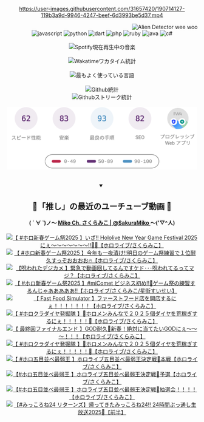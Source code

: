 <!-- START: HERO IMAGE GIF ////////// ////////// ////////// -->
<!-- <img src="@/../assets/img/gaming/ghost-of-tsushima.gif" width="100%"  alt="nellyXinwei's Hero Gif Image"/> -->
<!-- END: HERO IMAGE GIF ////////// ////////// ////////// -->

<div align="center" >  
  
<!-- START:ワンピース 第1015話「ルフィはRED ROCを使う」 -->
<https://user-images.githubusercontent.com/31657420/190714127-119b3a9d-9946-4247-beef-6d3993be5d37.mp4>
<!-- END:ワンピース 第1015話「ルフィはRED ROCを使う」 -->

<!-- START:VISITOR COUNTER -->
<div width="100%" align="right">
<img src="https://komarev.com/ghpvc/?username=nellyXinwei&label=🛸&color=grey&style=for-the-badge&labelcolor=ffffff" alt="Alien Detector wee woo"/>
</div>
<!-- END:VISITOR COUNTER -->

<!-- START: PROGRAMMING LANGUAGES -->
<!-- 色彩 Color Scheme:
#961E3A, #8A0D42, #5A0640, #4F265E, #2B355A, #3E759B, #CC4246,
#BB2649, #AD1052, #700750, #633075, #364270, #4E92C2, #FF5357
Sauce: https://www.webcreatorbox.com/inspiration/pantone-2023
-->

<img src="https://img.shields.io/badge/javascript%20-%23BB2649.svg?&style=for-the-badge&logo=javascript&logoColor=white&labelColor=961E3A" alt="javascript"/>
<img src="https://img.shields.io/badge/python%20-%23AD1052.svg?&style=for-the-badge&logo=python&logoColor=white&labelColor=8A0D42" alt="python" />
<img src="https://img.shields.io/badge/dart%20-%23700750.svg?&style=for-the-badge&logo=dart&logoColor=white&labelColor=5A0640" alt="dart"/>
<img src="https://img.shields.io/badge/php%20-%23633075.svg?&style=for-the-badge&logo=php&logoColor=white&labelColor=4F265E" alt="php"/>
<img src="https://img.shields.io/badge/ruby%20-%23364270.svg?&style=for-the-badge&logo=ruby&logoColor=white&labelColor=2B355A" alt="ruby"/>
<img src="https://img.shields.io/badge/java%20-%234E92C2.svg?&style=for-the-badge&logo=openjdk&logoColor=white&labelColor=3E759B" alt="java"/>
<img src="https://img.shields.io/badge/c%23-%23FF5357.svg?style=for-the-badge&logo=c-sharp&logoColor=white&labelColor=CC4246" alt="c#"/>  
<!-- END: PROGRAMMING LANGUAGES -->

<br>
<br>

<!-- START: MUSIC STATUS -->
  <!-- <a href="https://newojima-gsrs-20220114.vercel.app/api/now-playing?open">
    <img src="https://newojima-gsrs-20220114.vercel.app/api/now-playing" alt="Spotify現在再生中の音楽">
  </a> -->
  <img src="https://newojima-grss-20230114.vercel.app/api/spotify?border_color=transparent" alt="Spotify現在再生中の音楽" width="280px">
<!-- END: MUSIC STATUS -->

<br>
<br>

<!-- START: GITHUB STATUS -->
<!-- 色彩 Color Scheme:  #BB2649, #AD1052, #700750, #633075 -->
<img align="center" src="https://newojima-grs-20230109.vercel.app/api/wakatime?username=newojima&layout=compact&langs_count=10&locale=ja&hide_title=false&title_color=fff&hide_border=true&text_color=fff&bg_color=BB2649,BB2649,633075,633075&hide=other,css,html,bash,xml,git%20config,makefile,properties,yaml,markdown,text,json,jsx" alt="Wakatimeワカタイム統計" width="500px"/>

<br>
<br>

<!-- 色彩 Color Scheme:  #633075, #364270, #4E92C2 -->
  <img align="center" src="https://newojima-grs-20230109.vercel.app/api/top-langs?username=newojima&layout=compact&text_color=fff&icon_color=fff&hide_border=true&&locale=ja&hide_title=false&title_color=fff&include_all_commits=true&card_width=445&langs_count=11&hide=c%23,powershell,shaderlab,hlsl,makefile,jupyter%20notebook,python,html,css,shell,batchfile,less,liquid,hack,scss&bg_color=4F265E,633075,4E92C2" alt="最もよく使っている言語" width="500px"/>

<br>
<br>

<!-- 色彩 Color Scheme:  #4E92C2, #FF5357 -->
  <img align="center" src="https://newojima-grs-20230109.vercel.app/api?username=newojima&rank_icon=github&show_icons=true&&locale=ja&title_color=fff&text_color=fff&icon_color=fff&hide_border=true&hide_title=false&count_private=true&include_all_commits=true&card_width=495&disable_animations=true&bg_color=4E92C2,4E92C2,FF5357" alt="Github統計" width="500px"/>

<br>

<img align="center" src="https://streak-stats.demolab.com?user=newojima&theme=dark&hide_border=true&locale=ja&ring=BB2649&stroke=222222&background=151515&sideLabels=BB2649&currStreakLabel=ffffff&border=BB2649&fire=FF5357&currStreakNum=ffffff&sideNums=FF5357&dates=ffffff" alt="Githubストリーク統計" width="500px"/>

<br>
<br>

  <img align="center" width="500px" src="@/../assets/img/page-insights.svg" alt="Githubページの洞察"/>
  
</div>
<!-- END: GITHUB STATUS -->

<br>
<br>

<div align="center">
<details open>
  <summary>

  </summary>

  <h2 align="center">🌸「推し」の最近のユーチューブ動画 🌸</h2>
  <h4>
  ( ´ ∀ `)ノ～ 
  <a href="https://www.youtube.com/@SakuraMiko">Miko Ch. さくらみこ | @SakuraMiko
  </a>
   ～('▽^人)
  </h4>

  <!-- BEGIN YOUTUBE-CARDS -->
<a href="https://www.youtube.com/watch?v=BC41cbquSVg"><img src="https://ytcards.demolab.com/?id=BC41cbquSVg&title=%E3%80%90+%23%E3%83%9B%E3%83%AD%E6%96%B0%E6%98%A5%E3%82%B2%E3%83%BC%E3%83%A0%E7%A5%AD2025+%E3%80%91%E3%81%84%E3%81%96%E2%80%BC+Hololive+New+Year+Game+Festival+2025+%E3%81%AB%E3%81%87%EF%BD%9E%EF%BD%9E%EF%BD%9E%EF%BD%9E%EF%BD%9E%EF%BD%9E%EF%BD%9E%E2%80%BC%F0%9F%8E%8D%F0%9F%94%A5%E3%80%90%E3%83%9B%E3%83%AD%E3%83%A9%E3%82%A4%E3%83%96%2F%E3%81%95%E3%81%8F%E3%82%89%E3%81%BF%E3%81%93%E3%80%91&lang=ja&timestamp=1736782217&background_color=%230d1117&title_color=%23ffffff&stats_color=%23dedede&max_title_lines=1&width=187&border_radius=5&duration=23587" alt="【 #ホロ新春ゲーム祭2025 】いざ‼ Hololive New Year Game Festival 2025 にぇ～～～～～～～‼🎍🔥【ホロライブ/さくらみこ】" title="【 #ホロ新春ゲーム祭2025 】いざ‼ Hololive New Year Game Festival 2025 にぇ～～～～～～～‼🎍🔥【ホロライブ/さくらみこ】"></a>
<a href="https://www.youtube.com/watch?v=ZJawu3x0JUU"><img src="https://ytcards.demolab.com/?id=ZJawu3x0JUU&title=%E3%80%90+%23%E3%83%9B%E3%83%AD%E6%96%B0%E6%98%A5%E3%82%B2%E3%83%BC%E3%83%A0%E7%A5%AD2025+%E3%80%91%E4%BB%8A%E5%B9%B4%E3%82%82%E4%B8%80%E5%A4%9C%E6%BC%AC%E3%81%91%E2%80%BC%E6%98%8E%E6%97%A5%E3%81%AE%E3%82%B2%E3%83%BC%E3%83%A0%E7%A5%AD%E7%B7%B4%E7%BF%92%E3%81%A7%EF%BC%91%E4%BD%8D%E8%80%90%E4%B9%85%E3%81%99%E3%81%A3%E3%81%9E%E3%81%8A%E3%81%8A%E3%81%8A%E3%81%8A%F0%9F%94%A5%E3%80%90%E3%83%9B%E3%83%AD%E3%83%A9%E3%82%A4%E3%83%96%2F%E3%81%95%E3%81%8F%E3%82%89%E3%81%BF%E3%81%93%E3%80%91&lang=ja&timestamp=1736703878&background_color=%230d1117&title_color=%23ffffff&stats_color=%23dedede&max_title_lines=1&width=187&border_radius=5&duration=15666" alt="【 #ホロ新春ゲーム祭2025 】今年も一夜漬け‼明日のゲーム祭練習で１位耐久すっぞおおおお🔥【ホロライブ/さくらみこ】" title="【 #ホロ新春ゲーム祭2025 】今年も一夜漬け‼明日のゲーム祭練習で１位耐久すっぞおおおお🔥【ホロライブ/さくらみこ】"></a>
<a href="https://www.youtube.com/watch?v=FOk-T8rwouU"><img src="https://ytcards.demolab.com/?id=FOk-T8rwouU&title=%E3%80%90%E5%91%AA%E3%82%8F%E3%82%8C%E3%81%9F%E3%83%87%E3%82%B8%E3%82%AB%E3%83%A1+%E3%80%91%E7%B7%8A%E6%80%A5%E3%81%A7%E5%8B%95%E7%94%BB%E5%9B%9E%E3%81%97%E3%81%A6%E3%82%8B%E3%82%93%E3%81%A7%E3%81%99%E3%82%B1%E3%83%89%EF%BD%A5%EF%BD%A5%EF%BD%A5%E5%91%AA%E3%82%8F%E3%82%8C%E3%81%A6%E3%82%8B%E3%81%A3%E3%81%A6%E3%83%9E%E3%82%B8%EF%BC%9F%E3%80%90%E3%83%9B%E3%83%AD%E3%83%A9%E3%82%A4%E3%83%96%2F%E3%81%95%E3%81%8F%E3%82%89%E3%81%BF%E3%81%93%E3%80%91&lang=ja&timestamp=1736599883&background_color=%230d1117&title_color=%23ffffff&stats_color=%23dedede&max_title_lines=1&width=187&border_radius=5&duration=6095" alt="【呪われたデジカメ 】緊急で動画回してるんですケド･･･呪われてるってマジ？【ホロライブ/さくらみこ】" title="【呪われたデジカメ 】緊急で動画回してるんですケド･･･呪われてるってマジ？【ホロライブ/さくらみこ】"></a>
<a href="https://www.youtube.com/watch?v=HnVda5y3yN0"><img src="https://ytcards.demolab.com/?id=HnVda5y3yN0&title=%E3%80%90+%23%E3%83%9B%E3%83%AD%E6%96%B0%E6%98%A5%E3%82%B2%E3%83%BC%E3%83%A0%E7%A5%AD2025+%E3%80%91%23miComet+%E3%83%93%E3%82%B8%E3%83%8D%E3%82%B9%E5%88%9D%E3%82%81%E2%80%BC%F0%9F%8E%8D%E3%82%B2%E3%83%BC%E3%83%A0%E7%A5%AD%E3%81%AE%E7%B7%B4%E7%BF%92%E3%81%99%E3%82%8B%E3%82%93%E3%81%98%E3%82%83%E3%81%82%E3%81%82%E3%81%82%E3%81%82%E3%81%82%E2%80%BC%E3%80%90%E3%83%9B%E3%83%AD%E3%83%A9%E3%82%A4%E3%83%96%2F%E3%81%95%E3%81%8F%E3%82%89%E3%81%BF%E3%81%93%2F%E6%98%9F%E8%A1%97%E3%81%99%E3%81%84%E3%81%9B%E3%81%84%E3%80%91&lang=ja&timestamp=1736523200&background_color=%230d1117&title_color=%23ffffff&stats_color=%23dedede&max_title_lines=1&width=187&border_radius=5&duration=11666" alt="【 #ホロ新春ゲーム祭2025 】#miComet ビジネス初め‼🎍ゲーム祭の練習するんじゃあああああ‼【ホロライブ/さくらみこ/星街すいせい】" title="【 #ホロ新春ゲーム祭2025 】#miComet ビジネス初め‼🎍ゲーム祭の練習するんじゃあああああ‼【ホロライブ/さくらみこ/星街すいせい】"></a>
<a href="https://www.youtube.com/watch?v=YX1pfEzSY8A"><img src="https://ytcards.demolab.com/?id=YX1pfEzSY8A&title=%E3%80%90+Fast+Food+Simulator+%E3%80%91%E3%83%95%E3%82%A1%E3%83%BC%E3%82%B9%E3%83%88%E3%83%95%E3%83%BC%E3%83%89%E5%BA%97%E3%82%92%E9%96%8B%E5%BA%97%E3%81%99%E3%82%8B%E3%81%AB%E3%81%87%EF%BC%81%EF%BC%81%EF%BC%81%EF%BC%81%EF%BC%81%EF%BC%81%EF%BC%81%E3%80%90%E3%83%9B%E3%83%AD%E3%83%A9%E3%82%A4%E3%83%96%2F%E3%81%95%E3%81%8F%E3%82%89%E3%81%BF%E3%81%93%E3%80%91&lang=ja&timestamp=1736428755&background_color=%230d1117&title_color=%23ffffff&stats_color=%23dedede&max_title_lines=1&width=187&border_radius=5&duration=7486" alt="【 Fast Food Simulator 】ファーストフード店を開店するにぇ！！！！！！！【ホロライブ/さくらみこ】" title="【 Fast Food Simulator 】ファーストフード店を開店するにぇ！！！！！！！【ホロライブ/さくらみこ】"></a>
<a href="https://www.youtube.com/watch?v=4xRbzyHDTrA"><img src="https://ytcards.demolab.com/?id=4xRbzyHDTrA&title=%E3%80%90+%23%E3%83%9B%E3%83%AD%E3%82%AF%E3%83%A9%E3%83%80%E3%82%A4%E3%83%A4%E7%99%BA%E6%8E%98%E9%9A%8A+%E3%80%91%F0%9F%92%8E%E3%83%9B%E3%83%AD%E3%83%A1%E3%83%B3%E3%81%BF%E3%82%93%E3%81%AA%E3%81%A7%EF%BC%92%EF%BC%90%EF%BC%92%EF%BC%95%E5%80%8B%E3%83%80%E3%82%A4%E3%83%A4%E3%82%92%E8%8D%92%E7%A8%BC%E3%81%8E%E3%81%99%E3%82%8B%E3%81%AB%E3%81%87%EF%BC%81%EF%BC%81%EF%BC%81%EF%BC%81%EF%BC%81%F0%9F%92%8E%E3%80%90%E3%83%9B%E3%83%AD%E3%83%A9%E3%82%A4%E3%83%96%2F%E3%81%95%E3%81%8F%E3%82%89%E3%81%BF%E3%81%93%E3%80%91&lang=ja&timestamp=1736352656&background_color=%230d1117&title_color=%23ffffff&stats_color=%23dedede&max_title_lines=1&width=187&border_radius=5&duration=13268" alt="【 #ホロクラダイヤ発掘隊 】💎ホロメンみんなで２０２５個ダイヤを荒稼ぎするにぇ！！！！！💎【ホロライブ/さくらみこ】" title="【 #ホロクラダイヤ発掘隊 】💎ホロメンみんなで２０２５個ダイヤを荒稼ぎするにぇ！！！！！💎【ホロライブ/さくらみこ】"></a>
<a href="https://www.youtube.com/watch?v=h38Fnb6KuC0"><img src="https://ytcards.demolab.com/?id=h38Fnb6KuC0&title=%E3%80%90+%E6%9C%80%E7%B5%82%E5%9B%9E%E3%83%95%E3%82%A1%E3%82%A4%E3%83%8A%E3%83%AB%E3%82%A8%E3%83%B3%E3%83%89+%E3%80%91GOD%E8%80%90%E4%B9%85%F0%9F%8E%B0%E6%96%B0%E6%98%A5%EF%BC%81%E7%B5%B6%E5%AF%BE%E3%81%AB%E5%BD%93%E3%81%A6%E3%81%9F%E3%81%84GOD%E3%81%AB%E3%81%87%EF%BD%9E%EF%BD%9E%EF%BD%9E%EF%BC%81%EF%BC%81%EF%BC%81%E3%80%90%E3%83%9B%E3%83%AD%E3%83%A9%E3%82%A4%E3%83%96%2F%E3%81%95%E3%81%8F%E3%82%89%E3%81%BF%E3%81%93%E3%80%91&lang=ja&timestamp=1736338581&background_color=%230d1117&title_color=%23ffffff&stats_color=%23dedede&max_title_lines=1&width=187&border_radius=5&duration=7299" alt="【 最終回ファイナルエンド 】GOD耐久🎰新春！絶対に当てたいGODにぇ～～～！！！【ホロライブ/さくらみこ】" title="【 最終回ファイナルエンド 】GOD耐久🎰新春！絶対に当てたいGODにぇ～～～！！！【ホロライブ/さくらみこ】"></a>
<a href="https://www.youtube.com/watch?v=YvR18f335Fg"><img src="https://ytcards.demolab.com/?id=YvR18f335Fg&title=%E3%80%90+%23%E3%83%9B%E3%83%AD%E3%82%AF%E3%83%A9%E3%83%80%E3%82%A4%E3%83%A4%E7%99%BA%E6%8E%98%E9%9A%8A+%E3%80%91%F0%9F%92%8E%E3%83%9B%E3%83%AD%E3%83%A1%E3%83%B3%E3%81%BF%E3%82%93%E3%81%AA%E3%81%A7%EF%BC%92%EF%BC%90%EF%BC%92%EF%BC%95%E5%80%8B%E3%83%80%E3%82%A4%E3%83%A4%E3%82%92%E8%8D%92%E7%A8%BC%E3%81%8E%E3%81%99%E3%82%8B%E3%81%AB%E3%81%87%EF%BC%81%EF%BC%81%EF%BC%81%EF%BC%81%EF%BC%81%F0%9F%92%8E%E3%80%90%E3%83%9B%E3%83%AD%E3%83%A9%E3%82%A4%E3%83%96%2F%E3%81%95%E3%81%8F%E3%82%89%E3%81%BF%E3%81%93%E3%80%91&lang=ja&timestamp=1736179260&background_color=%230d1117&title_color=%23ffffff&stats_color=%23dedede&max_title_lines=1&width=187&border_radius=5&duration=16996" alt="【 #ホロクラダイヤ発掘隊 】💎ホロメンみんなで２０２５個ダイヤを荒稼ぎするにぇ！！！！！💎【ホロライブ/さくらみこ】" title="【 #ホロクラダイヤ発掘隊 】💎ホロメンみんなで２０２５個ダイヤを荒稼ぎするにぇ！！！！！💎【ホロライブ/さくらみこ】"></a>
<a href="https://www.youtube.com/watch?v=2aOA-Y6B1zU"><img src="https://ytcards.demolab.com/?id=2aOA-Y6B1zU&title=%E3%80%90+%23%E3%83%9B%E3%83%AD%E4%BA%94%E7%9B%AE%E4%B8%A6%E3%81%B9%E6%9C%80%E5%BC%B1%E7%8E%8B+%E3%80%91%E3%83%9B%E3%83%AD%E3%83%A9%E3%82%A4%E3%83%96%E4%BA%94%E7%9B%AE%E4%B8%A6%E3%81%B9%E6%9C%80%E5%BC%B1%E7%8E%8B%E6%B1%BA%E5%AE%9A%E6%88%A6%F0%9F%8E%8D%E6%9C%AC%E6%88%A6%E3%80%90%E3%83%9B%E3%83%AD%E3%83%A9%E3%82%A4%E3%83%96%2F%E3%81%95%E3%81%8F%E3%82%89%E3%81%BF%E3%81%93%E3%80%91&lang=ja&timestamp=1736084654&background_color=%230d1117&title_color=%23ffffff&stats_color=%23dedede&max_title_lines=1&width=187&border_radius=5&duration=5755" alt="【 #ホロ五目並べ最弱王 】ホロライブ五目並べ最弱王決定戦🎍本戦【ホロライブ/さくらみこ】" title="【 #ホロ五目並べ最弱王 】ホロライブ五目並べ最弱王決定戦🎍本戦【ホロライブ/さくらみこ】"></a>
<a href="https://www.youtube.com/watch?v=a08PClSQWMs"><img src="https://ytcards.demolab.com/?id=a08PClSQWMs&title=%E3%80%90%23%E3%83%9B%E3%83%AD%E4%BA%94%E7%9B%AE%E4%B8%A6%E3%81%B9%E6%9C%80%E5%BC%B1%E7%8E%8B+%E3%80%91%E3%83%9B%E3%83%AD%E3%83%A9%E3%82%A4%E3%83%96%E4%BA%94%E7%9B%AE%E4%B8%A6%E3%81%B9%E6%9C%80%E5%BC%B1%E7%8E%8B%E6%B1%BA%E5%AE%9A%E6%88%A6%F0%9F%8E%8D%E4%BA%88%E9%81%B8%E3%80%90%E3%83%9B%E3%83%AD%E3%83%A9%E3%82%A4%E3%83%96%2F%E3%81%95%E3%81%8F%E3%82%89%E3%81%BF%E3%81%93%E3%80%91&lang=ja&timestamp=1736068959&background_color=%230d1117&title_color=%23ffffff&stats_color=%23dedede&max_title_lines=1&width=187&border_radius=5&duration=11191" alt="【#ホロ五目並べ最弱王 】ホロライブ五目並べ最弱王決定戦🎍予選【ホロライブ/さくらみこ】" title="【#ホロ五目並べ最弱王 】ホロライブ五目並べ最弱王決定戦🎍予選【ホロライブ/さくらみこ】"></a>
<a href="https://www.youtube.com/watch?v=FzOkSyYnTCA"><img src="https://ytcards.demolab.com/?id=FzOkSyYnTCA&title=%E3%80%90%23%E3%83%9B%E3%83%AD%E4%BA%94%E7%9B%AE%E4%B8%A6%E3%81%B9%E6%9C%80%E5%BC%B1%E7%8E%8B+%E3%80%91%E3%83%9B%E3%83%AD%E3%83%A9%E3%82%A4%E3%83%96%E4%BA%94%E7%9B%AE%E4%B8%A6%E3%81%B9%E6%9C%80%E5%BC%B1%E7%8E%8B%E6%B1%BA%E5%AE%9A%E6%88%A6%F0%9F%8E%8D%E6%8A%BD%E9%81%B8%E4%BC%9A%EF%BC%81%EF%BC%81%EF%BC%81%EF%BC%81%E3%80%90%E3%83%9B%E3%83%AD%E3%83%A9%E3%82%A4%E3%83%96%2F%E3%81%95%E3%81%8F%E3%82%89%E3%81%BF%E3%81%93%E3%80%91&lang=ja&timestamp=1735999782&background_color=%230d1117&title_color=%23ffffff&stats_color=%23dedede&max_title_lines=1&width=187&border_radius=5&duration=9966" alt="【#ホロ五目並べ最弱王 】ホロライブ五目並べ最弱王決定戦🎍抽選会！！！！【ホロライブ/さくらみこ】" title="【#ホロ五目並べ最弱王 】ホロライブ五目並べ最弱王決定戦🎍抽選会！！！！【ホロライブ/さくらみこ】"></a>
<a href="https://www.youtube.com/watch?v=E_MsO2AzNWE"><img src="https://ytcards.demolab.com/?id=E_MsO2AzNWE&title=%E3%80%90%23%E3%81%BF%E3%81%A3%E3%81%93%E3%82%8D%E3%81%AD24+%E3%83%AA%E3%82%BF%E3%83%BC%E3%83%B3%E3%82%BA%E3%80%91%E5%B8%B0%E3%81%A3%E3%81%A6%E3%81%8D%E3%81%9F%E3%81%BF%E3%81%A3%E3%81%93%E3%82%8D%E3%81%AD24%21%21+24%E6%99%82%E9%96%93%E3%81%B6%E3%81%A3%E9%80%9A%E3%81%97%E7%94%9F%E6%94%BE%E9%80%812025%F0%9F%8E%8D%E3%80%90%E5%89%8D%E5%8D%8A%E3%80%91&lang=ja&timestamp=1735856742&background_color=%230d1117&title_color=%23ffffff&stats_color=%23dedede&max_title_lines=1&width=187&border_radius=5&duration=42612" alt="【#みっころね24 リターンズ】帰ってきたみっころね24!! 24時間ぶっ通し生放送2025🎍【前半】" title="【#みっころね24 リターンズ】帰ってきたみっころね24!! 24時間ぶっ通し生放送2025🎍【前半】"></a>
<!-- END YOUTUBE-CARDS -->

</div>
  
</details>
